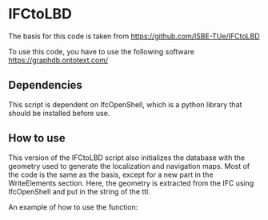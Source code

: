# IFCtoLBD

The basis for this code is taken from https://github.com/ISBE-TUe/IFCtoLBD

To use this code, you have to use the following software https://graphdb.ontotext.com/

## Dependencies

This script is dependent on IfcOpenShell, which is a python library that should be installed before use.

## How to use

This version of the IFCtoLBD script also initializes the database with the geometry used to generate the localization and navigation maps. Most of the code is the same as the basis, except for a new part in the WriteElements section. Here, the geometry is extracted from the IFC using IfcOpenShell and put in the string of the ttl.

An example of how to use the function:
